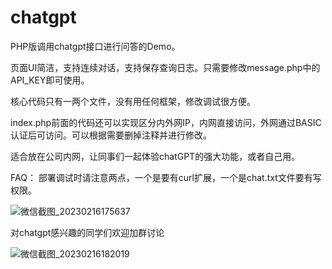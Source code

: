 # chatgpt
PHP版调用chatgpt接口进行问答的Demo。

页面UI简洁，支持连续对话，支持保存查询日志。只需要修改message.php中的API_KEY即可使用。

核心代码只有一两个文件，没有用任何框架，修改调试很方便。

index.php前面的代码还可以实现区分内外网IP，内网直接访问，外网通过BASIC认证后可访问。可以根据需要删掉注释并进行修改。

适合放在公司内网，让同事们一起体验chatGPT的强大功能，或者自己用。

FAQ：
部署调试时请注意两点，一个是要有curl扩展，一个是chat.txt文件要有写权限。

![微信截图_20230216175637](https://user-images.githubusercontent.com/5563148/219332005-da550336-723d-4eef-9a67-ae16b0cca8ea.png)


对chatgpt感兴趣的同学们欢迎加群讨论

![微信截图_20230216182019](https://user-images.githubusercontent.com/5563148/219337838-35db2149-18c6-439c-827c-0889330a34f5.png)
